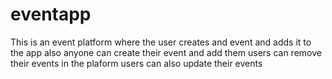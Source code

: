 # eventapp
This is an event platform where the user creates and event and adds it to the app
also anyone can create their event and add them
users can remove their events in the plaform
users can also update their events
